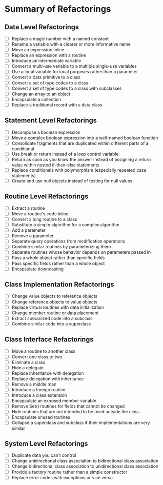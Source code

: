 # Summary of Refactorings

## Data Level Refactorings

- [ ] Replace a magic number with a named constant
- [ ] Rename a variable with a clearer or more informative name
- [ ] Move an expression inline
- [ ] Replace an expression with a routine
- [ ] Introduce an intermediate variable
- [ ] Convert a multi-use variable to a multiple single-use variables
- [ ] Use a local variable for local purposes rather than a parameter
- [ ] Convert a data primitive to a class
- [ ] Convert a set of type codes to a class
- [ ] Convert a set of type codes to a class with subclasses
- [ ] Change an array to an object
- [ ] Encapsulate a collection
- [ ] Replace a traditional record with a data class

## Statement Level Refactorings

- [ ] Decompose a boolean expression
- [ ] Move a complex boolean expression into a well-named boolean function
- [ ] Consolidate fragments that are duplicated within different parts of a conditional
- [ ] Use break or return instead of a loop control variable
- [ ] Return as soon as you know the answer instead of assigning a return value within nested if-then-else statements
- [ ] Replace conditionals with polymorphism (especially repeated case statements)
- [ ] Create and use null objects instead of testing for null values

## Routine Level Refactorings

- [ ] Extract a routine
- [ ] Move a routine's code inline
- [ ] Convert a long routine to a class
- [ ] Substitute a simple algorithm for a complex algorithm
- [ ] Add a parameter
- [ ] Remove a parameter
- [ ] Separate query operations from modification operations
- [ ] Combine similar routines by parameterizing them
- [ ] Separate routines whose behavior depends on parameters passed in
- [ ] Pass a whole object rather than specific fields
- [ ] Pass specific fields rather than a whole object
- [ ] Encapsulate downcasting

## Class Implementation Refactorings

- [ ] Change value objects to reference objects
- [ ] Change reference objects to value objects
- [ ] Replace virtual routines with data initialization
- [ ] Change member routine or data placement
- [ ] Extract specialized code into a subclass
- [ ] Combine similar code into a superclass

## Class Interface Refactorings

- [ ] Move a routine to another class
- [ ] Convert one class to two
- [ ] Eliminate a class
- [ ] Hide a delegate
- [ ] Replace inheritance with delegation
- [ ] Replace delegation with inheritance
- [ ] Remove a middle man
- [ ] Introduce a foreign routine
- [ ] Introduce a class extension
- [ ] Encapsulate an exposed member variable
- [ ] Remove Set() routines for fields that cannot be changed
- [ ] Hide routines that are not intended to be used outside the class
- [ ] Encapsulate unused routines
- [ ] Collapse a superclass and subclass if their implementations are very similar

## System Level Refactorings

- [ ] Duplicate data you can't control
- [ ] Change unidirectional class association to bidirectional class association
- [ ] Change bidirectional class association to unidirectional class association
- [ ] Provide a factory routine rather than a simple constructor
- [ ] Replace error codes with exceptions or vice versa
